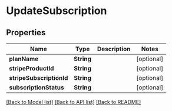 # UpdateSubscription

## Properties
Name | Type | Description | Notes
------------ | ------------- | ------------- | -------------
**planName** | **String** |  | [optional] 
**stripeProductId** | **String** |  | [optional] 
**stripeSubscriptionId** | **String** |  | [optional] 
**subscriptionStatus** | **String** |  | [optional] 

[[Back to Model list]](../README.md#documentation-for-models) [[Back to API list]](../README.md#documentation-for-api-endpoints) [[Back to README]](../README.md)


